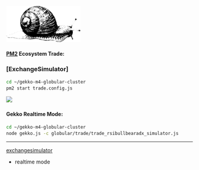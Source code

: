 <img src="https://github.com/universalbit-dev/gekko-m4/blob/master/images/snail.png" width="200" />

#### [PM2](https://pm2.io/docs/runtime/guide/process-management/) Ecosystem Trade: 
### [ExchangeSimulator]
```bash
cd ~/gekko-m4-globular-cluster
pm2 start trade.config.js
```
<img src="https://github.com/universalbit-dev/gekko-m4-globular-cluster/blob/master/docs/mode/trade/images/exchangesimulator.png" width="auto" />


#### Gekko Realtime Mode:

```bash
cd ~/gekko-m4-globular-cluster
node gekko.js -c globular/trade/trade_rsibullbearadx_simulator.js 
```
---

[exchangesimulator](https://github.com/universalbit-dev/gekko-m4/blob/master/ecosystem/trade/trade_rsibullbearadx_simulator.js)
* realtime mode 
